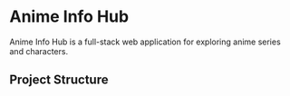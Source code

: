 # Anime Info Hub

Anime Info Hub is a full-stack web application for exploring anime series and characters.

## Project Structure
